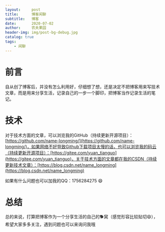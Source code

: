 ```yaml
---
layout:     post
title:      博客闲聊
subtitle:   博客
date:       2020-07-02
author:     农夫果园
header-img: img/post-bg-debug.jpg
catalog: true
tags:
    - 闲聊
---
```


# 前言

自从创了博客后，并没有怎么利用好，仔细想了想，还是决定不把博客用来写技术文章，而是用来分享生活，记录自己的一步一个脚印，把博客当作记录生活的笔记。

# 技术

对于技术方面的文章，可以浏览我的GitHub（持续更新开源项目）：[https://github.com/name-longming/](https://github.com/name-longming/)，如果网络不好导致Github下载项目太慢的话，也可以浏览我的码云（持续更新开源项目）：[https://gitee.com/yuan_tianguo](https://gitee.com/yuan_tianguo)，关于技术方面的文章都在我的CSDN（持续更新技术文章）：[https://blog.csdn.net/name_longming](https://blog.csdn.net/name_longming)

如果有什么问题也可以加我的QQ：1756284275 😄

# 总结

总的来说，打算把博客作为一个分享生活的自己的🐕窝（感觉形容比较贴切😄），希望大家多多关注，遇到问题也可以来询问我哦